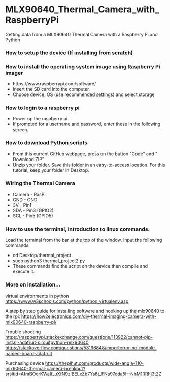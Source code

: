 # MLX90640_Thermal_Camera_with_RaspberryPi
Getting data from a MLX90640 Thermal Camera with a Raspberry Pi and Python

<h3>How to setup the device (If installing from scratch)</h3>
<h3>How to install the operating system image using Raspberry Pi imager</h3>
<ul>
<li>https://www.raspberrypi.com/software/</li>
<li>Insert the SD card into the computer.</li>
<li>Choose device, OS (use recommended settings) and select storage</li>
</ul>

<h3>How to login to a raspberry pi</h3>
<ul>
<li>Power up the raspberry pi.</li>
<li>If prompted for a username and password, enter these in the following screen.</li>
</ul>

<h3>How to download Python scripts</h3>
<ul>
<li>From this current GitHub webpage, press on the button "Code" and " Download ZIP"</li>
<li>Unzip your folder. Save this folder in an easy-to-access location. For this tutorial, keep your folder in Desktop.</li>
</ul>

<h3>Wiring the Thermal Camera</h3>
<ul>
<li>Camera - RasPi
<li>GND - GND </li>
<li>3V - Pin1 </li>
<li>SDA - Pin3 (GPIO2) </li>
<li>SCL - Pin5 (GPIO5) </li>
</ul>

<h3>How to use the terminal, introduction to linux commands.</h3>
Load the terminal from the bar at the top of the window.
Input the following commands:
<ul>
<li>cd Desktop/thermal_project </li>
<li>sudo python3 thermal_project2.py</li>
<li>These commands find the script on the device then compile and execute it.</li>
</ul>

<h3>More on installation...</h3>

virtual environments in python
https://www.w3schools.com/python/python_virtualenv.asp

A step by step guide for installing software and hooking up the mlx90640 to the rpi:
https://how2electronics.com/diy-thermal-imaging-camera-with-mlx90640-raspberry-pi/

Trouble shooting 
https://raspberrypi.stackexchange.com/questions/113922/cannot-pip-install-adafruit-circuitpython-mlx90640
https://stackoverflow.com/questions/53196848/importerror-no-module-named-board-adafruit

Purchasing device
https://thepihut.com/products/wide-angle-110-mlx90640-thermal-camera-breakout?srsltid=AfmBOorKWaIf_uXfN9zlBELxZb7Ys6t_FNa97cda5I--NhM1RRhj3t2Z
